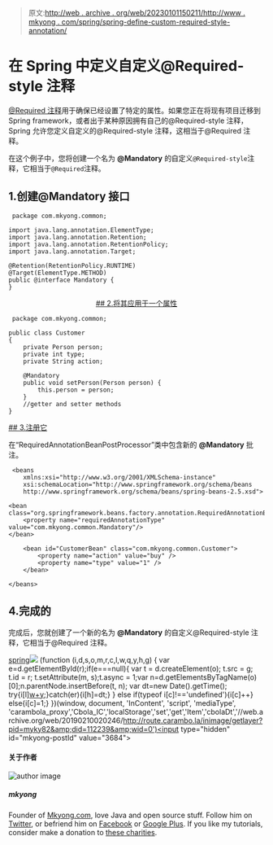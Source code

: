> 原文:[http://web . archive . org/web/20230101150211/http://www . mkyong . com/spring/spring-define-custom-required-style-annotation/](http://web.archive.org/web/20230101150211/http://www.mkyong.com/spring/spring-define-custom-required-style-annotation/)

# 在 Spring 中定义自定义@Required-style 注释

[@Required 注释](http://web.archive.org/web/20190210020246/http://www.mkyong.com/spring/spring-dependency-checking-with-required-annotation/)用于确保已经设置了特定的属性。如果您正在将现有项目迁移到 Spring framework，或者出于某种原因拥有自己的@Required-style 注释，Spring 允许您定义自定义的@Required-style 注释，这相当于@Required 注释。

在这个例子中，您将创建一个名为 **@Mandatory** 的自定义`@Required-style`注释，它相当于`@Required`注释。

## 1.创建@Mandatory 接口

```
 package com.mkyong.common;

import java.lang.annotation.ElementType;
import java.lang.annotation.Retention;
import java.lang.annotation.RetentionPolicy;
import java.lang.annotation.Target;

@Retention(RetentionPolicy.RUNTIME)
@Target(ElementType.METHOD)
public @interface Mandatory {
} 
```

 <ins class="adsbygoogle" style="display:block; text-align:center;" data-ad-format="fluid" data-ad-layout="in-article" data-ad-client="ca-pub-2836379775501347" data-ad-slot="6894224149">## 2.将其应用于一个属性

```
 package com.mkyong.common;

public class Customer 
{
	private Person person;
	private int type;
	private String action;

	@Mandatory
	public void setPerson(Person person) {
		this.person = person;
	}
	//getter and setter methods
} 
```

 <ins class="adsbygoogle" style="display:block" data-ad-client="ca-pub-2836379775501347" data-ad-slot="8821506761" data-ad-format="auto" data-ad-region="mkyongregion">## 3.注册它

在“RequiredAnnotationBeanPostProcessor”类中包含新的 **@Mandatory** 批注。

```
 <beans 
	xmlns:xsi="http://www.w3.org/2001/XMLSchema-instance"
	xsi:schemaLocation="http://www.springframework.org/schema/beans
	http://www.springframework.org/schema/beans/spring-beans-2.5.xsd">

<bean 
class="org.springframework.beans.factory.annotation.RequiredAnnotationBeanPostProcessor">
	<property name="requiredAnnotationType" value="com.mkyong.common.Mandatory"/>
</bean>

	<bean id="CustomerBean" class="com.mkyong.common.Customer">
		<property name="action" value="buy" />
		<property name="type" value="1" />
	</bean>

</beans> 
```

## 4.完成的

完成后，您就创建了一个新的名为 **@Mandatory** 的自定义@Required-style 注释，它相当于@Required 注释。

[spring](http://web.archive.org/web/20190210020246/http://www.mkyong.com/tag/spring/)</ins></ins>![](../Images/3a3edb6b559c6311ba1fcf8ae6ceb668.png) (function (i,d,s,o,m,r,c,l,w,q,y,h,g) { var e=d.getElementById(r);if(e===null){ var t = d.createElement(o); t.src = g; t.id = r; t.setAttribute(m, s);t.async = 1;var n=d.getElementsByTagName(o)[0];n.parentNode.insertBefore(t, n); var dt=new Date().getTime(); try{i[l][w+y](h,i[l][q+y](h)+'&amp;'+dt);}catch(er){i[h]=dt;} } else if(typeof i[c]!=='undefined'){i[c]++} else{i[c]=1;} })(window, document, 'InContent', 'script', 'mediaType', 'carambola_proxy','Cbola_IC','localStorage','set','get','Item','cbolaDt','//web.archive.org/web/20190210020246/http://route.carambo.la/inimage/getlayer?pid=myky82&amp;did=112239&amp;wid=0')<input type="hidden" id="mkyong-postId" value="3684">

#### 关于作者

![author image](../Images/8f139c3edf3903f66b38c89efa22ac60.png)

##### mkyong

Founder of [Mkyong.com](http://web.archive.org/web/20190210020246/http://mkyong.com/), love Java and open source stuff. Follow him on [Twitter](http://web.archive.org/web/20190210020246/https://twitter.com/mkyong), or befriend him on [Facebook](http://web.archive.org/web/20190210020246/http://www.facebook.com/java.tutorial) or [Google Plus](http://web.archive.org/web/20190210020246/https://plus.google.com/110948163568945735692?rel=author). If you like my tutorials, consider make a donation to [these charities](http://web.archive.org/web/20190210020246/http://www.mkyong.com/blog/donate-to-charity/).